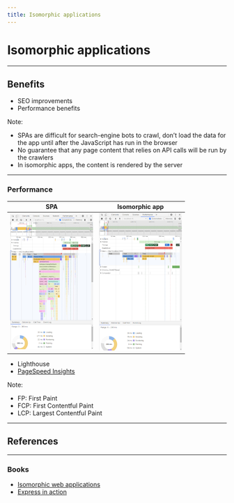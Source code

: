 ```yaml
---
title: Isomorphic applications
---
```


# Isomorphic applications

---

## Benefits

* SEO improvements
* Performance benefits

Note:
* SPAs are difficult for search-engine bots to crawl, don’t load the data for the app until after the JavaScript has run in the browser
* No guarantee that any page content that relies on API calls will be run by the crawlers
* In isomorphic apps, the content is rendered by the server

----

### Performance

|SPA|Isomorphic app|
|---|---|
|[![perf-img-sample](./img/spa-perf-sample-thumb.png "SPA Sample")](./img/spa-perf-sample.png)|[![perf-img-sample](./img/iso-perf-sample-thumb.png "Isomorphic Sample")](./img/iso-perf-sample.png)|

* Lighthouse
* [PageSpeed Insights](https://developers.google.com/speed/pagespeed/insights/)

Note:
* FP: First Paint
* FCP: First Contentful Paint
* LCP: Largest Contentful Paint

---

## References

----

### Books

* [Isomorphic web applications](https://www.manning.com/books/isomorphic-web-applications?query=isomo)
* [Express in action](https://www.manning.com/books/express-in-action?query=express)

